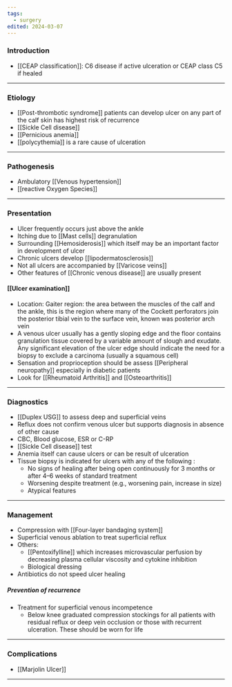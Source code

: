 ```yaml
---
tags:
  - surgery
edited: 2024-03-07
---
```

### Introduction
- [[CEAP classification]]: C6 disease if active ulceration or CEAP class C5 if healed

---
### Etiology
- [[Post-thrombotic syndrome]] patients can develop ulcer on any part of the calf skin has highest risk of recurrence
- [[Sickle Cell disease]]
- [[Pernicious anemia]]
- [[polycythemia]] is a rare cause of ulceration 

---
### Pathogenesis
- Ambulatory [[Venous hypertension]] 
- [[reactive Oxygen Species]] 

---
### Presentation
- Ulcer frequently occurs just above the ankle
- Itching due to [[Mast cells]] degranulation
- Surrounding [[Hemosiderosis]] which itself may be an important factor in development of ulcer
- Chronic ulcers develop [[lipodermatosclerosis]] 
- Not all ulcers are accompanied by [[Varicose veins]] 
- Other features of [[Chronic venous disease]] are usually present

#### [[Ulcer examination]] 
- Location: Gaiter region: the area between the muscles of the calf and the ankle, this is the region where many of the Cockett perforators join the posterior tibial vein to the surface vein, known was posterior arch vein
- A venous ulcer usually has a gently sloping edge and the floor contains granulation tissue covered by a variable amount of slough and exudate. Any significant elevation of the ulcer edge should indicate the need for a biopsy to exclude a carcinoma (usually a squamous cell)
- Sensation and proprioception should be assess [[Peripheral neuropathy]] especially in diabetic patients
- Look for [[Rheumatoid Arthritis]] and [[Osteoarthritis]] 

---
### Diagnostics
- [[Duplex USG]] to assess deep and superficial veins
- Reflux does not confirm venous ulcer but supports diagnosis in absence of other cause 
- CBC, Blood glucose, ESR or C-RP
- [[Sickle Cell disease]] test
- Anemia itself can cause ulcers or can be result of ulceration
- Tissue biopsy is indicated for ulcers with any of the following :
    - No signs of healing after being open continuously for 3 months or after 4–6 weeks of standard treatment
    - Worsening despite treatment (e.g., worsening pain, increase in size)
    - Atypical features


---
### Management
- Compression with [[Four-layer bandaging system]] 
- Superficial venous ablation to treat superficial reflux
- Others: 
	- [[Pentoxifylline]] which increases microvascular perfusion by decreasing plasma cellular viscosity and cytokine inhibition
	- Biological dressing
- Antibiotics do not speed ulcer healing 
##### Prevention of recurrence
- Treatment for superficial venous incompetence 
	- Below knee graduated compression stockings for all patients with residual reflux or deep vein occlusion or those with recurrent ulceration. These should be worn for life

---

### Complications
- [[Marjolin Ulcer]] 

---
